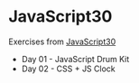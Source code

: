 # JavaScript30

Exercises from [JavaScript30](www.javascript30.com)

- Day 01 - JavaScript Drum Kit
- Day 02 - CSS + JS Clock
